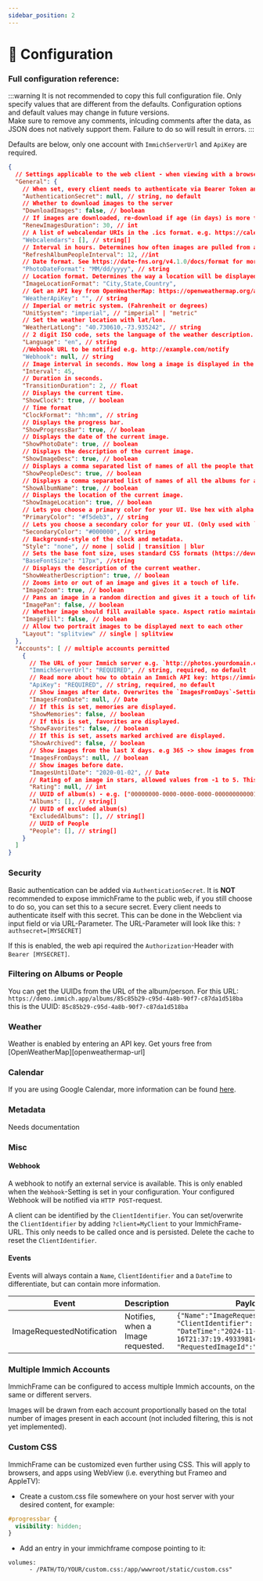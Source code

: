 ```yaml
---
sidebar_position: 2
---
```


# 🔧 Configuration

### Full configuration reference:

:::warning
It is not recommended to copy this full configuration file. Only specify values that are different from the defaults. Configuration options and default values may change in future versions.  
Make sure to remove any comments, inlcuding comments after the data, as JSON does not natively support them. Failure to do so will result in errors.
:::

Defaults are below, only one account with `ImmichServerUrl` and `ApiKey` are required.

```json
{
  // Settings applicable to the web client - when viewing with a browser or webview
  "General": {
    // When set, every client needs to authenticate via Bearer Token and this value.
    "AuthenticationSecret": null, // string, no default
    // Whether to download images to the server
    "DownloadImages": false, // boolean
    // If images are downloaded, re-download if age (in days) is more than this
    "RenewImagesDuration": 30, // int
    // A list of webcalendar URIs in the .ics format. e.g. https://calendar.google.com/calendar/ical/XXXXXX/public/basic.ics
    "Webcalendars": [], // string[]
    // Interval in hours. Determines how often images are pulled from a person in immich.
    "RefreshAlbumPeopleInterval": 12, //int
    // Date format. See https://date-fns.org/v4.1.0/docs/format for more information.
    "PhotoDateFormat": "MM/dd/yyyy", // string
    // Location format. Determines the way a location will be displayed.
    "ImageLocationFormat": "City,State,Country",
    // Get an API key from OpenWeatherMap: https://openweathermap.org/appid
    "WeatherApiKey": "", // string
    // Imperial or metric system. (Fahrenheit or degrees)
    "UnitSystem": "imperial", // "imperial" | "metric"
    // Set the weather location with lat/lon.
    "WeatherLatLong": "40.730610,-73.935242", // string
    // 2 digit ISO code, sets the language of the weather description.
    "Language": "en", // string
    //Webhook URL to be notified e.g. http://example.com/notify
    "Webhook": null, // string
    // Image interval in seconds. How long a image is displayed in the frame.
    "Interval": 45,
    // Duration in seconds.
    "TransitionDuration": 2, // float
    // Displays the current time.
    "ShowClock": true, // boolean
    // Time format
    "ClockFormat": "hh:mm", // string
    // Displays the progress bar.
    "ShowProgressBar": true, // boolean
    // Displays the date of the current image. 
    "ShowPhotoDate": true, // boolean
    // Displays the description of the current image.
    "ShowImageDesc": true, // boolean
    // Displays a comma separated list of names of all the people that are assigned in immich.
    "ShowPeopleDesc": true, // boolean
    // Displays a comma separated list of names of all the albums for an image.
    "ShowAlbumName": true, // boolean
    // Displays the location of the current image.
    "ShowImageLocation": true, // boolean
    // Lets you choose a primary color for your UI. Use hex with alpha value to edit opacity.   
    "PrimaryColor": "#f5deb3", // string
    // Lets you choose a secondary color for your UI. (Only used with `style=solid or transition`) Use hex with alpha value to edit opacity.
    "SecondaryColor": "#000000", // string
    // Background-style of the clock and metadata.
    "Style": "none", // none | solid | transition | blur
    // Sets the base font size, uses standard CSS formats (https://developer.mozilla.org/en-US/docs/Web/CSS/font-size)
    "BaseFontSize": "17px", //string
    // Displays the description of the current weather.
    "ShowWeatherDescription": true, // boolean
    // Zooms into or out of an image and gives it a touch of life.
    "ImageZoom": true, // boolean
    // Pans an image in a random direction and gives it a touch of life.
    "ImagePan": false, // boolean
    // Whether image should fill available space. Aspect ratio maintained but may be cropped.
    "ImageFill": false, // boolean
    // Allow two portrait images to be displayed next to each other
    "Layout": "splitview" // single | splitview
  },
  "Accounts": [ // multiple accounts permitted
    {
      // The URL of your Immich server e.g. `http://photos.yourdomain.com` / `http://192.168.0.100:2283`.
      "ImmichServerUrl": "REQUIRED", // string, required, no default
      // Read more about how to obtain an Immich API key: https://immich.app/docs/features/command-line-interface#obtain-the-api-key
      "ApiKey": "REQUIRED", // string, required, no default
      // Show images after date. Overwrites the `ImagesFromDays`-Setting
      "ImagesFromDate": null, // Date
      // If this is set, memories are displayed.
      "ShowMemories": false, // boolean
      // If this is set, favorites are displayed.
      "ShowFavorites": false, // boolean
      // If this is set, assets marked archived are displayed.
      "ShowArchived": false, // boolean
      // Show images from the last X days. e.g 365 -> show images from the last year
      "ImagesFromDays": null, // boolean
      // Show images before date.  
      "ImagesUntilDate": "2020-01-02", // Date
      // Rating of an image in stars, allowed values from -1 to 5. This will only show images with the exact rating you are filtering for.
      "Rating": null, // int
      // UUID of album(s) - e.g. ["00000000-0000-0000-0000-000000000001"]
      "Albums": [], // string[]
      // UUID of excluded album(s)
      "ExcludedAlbums": [], // string[]
      // UUID of People
      "People": [], // string[]
    }
  ]
}
  ```

### Security
Basic authentication can be added via `AuthenticationSecret`. It is **NOT** recommended to expose immichFrame to the public web, if you still choose to do so, you can set this to a secure secret. Every client needs to authenticate itself with this secret. This can be done in the Webclient via input field or via URL-Parameter. The URL-Parameter will look like this: `?authsecret=[MYSECRET]`

If this is enabled, the web api required the `Authorization`-Header with `Bearer [MYSECRET]`.

### Filtering on Albums or People
You can get the UUIDs from the URL of the album/person. For this URL: `https://demo.immich.app/albums/85c85b29-c95d-4a8b-90f7-c87da1d518ba` this is the UUID: `85c85b29-c95d-4a8b-90f7-c87da1d518ba`

### Weather
Weather is enabled by entering an API key. Get yours free from [OpenWeatherMap][openweathermap-url]

### Calendar
If you are using Google Calendar, more information can be found [here](https://support.google.com/calendar/answer/37648?hl=en#zippy=%2Cget-your-calendar-view-only).

### Metadata
Needs documentation

### Misc
#### Webhook
A webhook to notify an external service is available. This is only enabled when the `Webhook`-Setting is set in your configuration. Your configured Webhook will be notified via `HTTP POST`-request.

A client can be identified by the `ClientIdentifier`. You can set/overwrite the `ClientIdentifier` by adding `?client=MyClient` to your ImmichFrame-URL. This only needs to be called once and is persisted. Delete the cache to reset the `ClientIdentifier`.

#### Events
Events will always contain a `Name`, `ClientIdentifier` and a `DateTime` to differentiate, but can contain more information.

| **Event**                  | **Description**                   | **Payload**                                                                                                                                             |
| -------------------------- | --------------------------------- | ------------------------------------------------------------------------------------------------------------------------------------------------------- |
| ImageRequestedNotification | Notifies, when a Image requested. | `{"Name":"ImageRequestedNotification", "ClientIdentifier": "Frame_Kitchen", "DateTime":"2024-11-16T21:37:19.4933981+01:00", "RequestedImageId":"UUID"}` |

### Multiple Immich Accounts
ImmichFrame can be configured to access multiple Immich accounts, on the same or different servers.

Images will be drawn from each account proportionally based on the total number of images present in each account (not included filtering, this is not yet implemented).

### Custom CSS
ImmichFrame can be customized even further using CSS. This will apply to browsers, and apps using WebView (i.e. everything but Frameo and AppleTV):
- Create a custom.css file somewhere on your host server with your desired content, for example:  
```css
#progressbar {  
  visibility: hidden;  
}
```
- Add an entry in your immichframe compose pointing to it:  
```
volumes:  
      - /PATH/TO/YOUR/custom.css:/app/wwwroot/static/custom.css"
```
